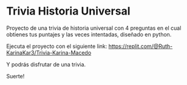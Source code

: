# Trivia Historia Universal
Proyecto de una trivia de historia universal con 4 preguntas en el cual obtienes tus puntajes y las veces intentadas, diseñado en python.

Ejecuta el proyecto con el siguiente link:
https://replit.com/@Ruth-KarinaKar3/Trivia-Karina-Macedo

Y podrás disfrutar de una trivia.

Suerte!

